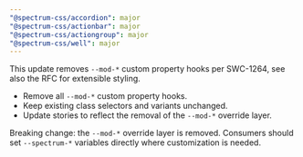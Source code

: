 ```yaml
---
"@spectrum-css/accordion": major
"@spectrum-css/actionbar": major
"@spectrum-css/actiongroup": major
"@spectrum-css/well": major
---
```


This update removes `--mod-*` custom property hooks per SWC-1264, see also the RFC for extensible styling.

- Remove all `--mod-*` custom property hooks.
- Keep existing class selectors and variants unchanged.
- Update stories to reflect the removal of the `--mod-*` override layer.

Breaking change: the `--mod-*` override layer is removed. Consumers should set `--spectrum-*` variables directly where customization is needed.
